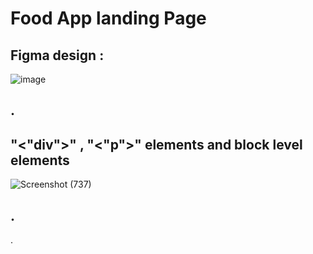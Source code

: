 # Food App landing Page
## Figma design :
![image](https://github.com/user-attachments/assets/e384abcf-3d36-49df-a7ef-b52f7afc15d8)
## .
## "<"div">" , "<"p">" elements and block level elements
![Screenshot (737)](https://github.com/user-attachments/assets/0cb92953-130f-4718-a9ca-babea15bbd60)
## .

.